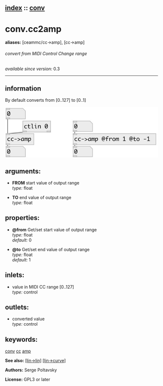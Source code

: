 [index](index.html) :: [conv](category_conv.html)
---

# conv.cc2amp
**aliases:** [ceammc/cc-&gt;amp], [cc-&gt;amp]


###### convert from MIDI Control Change range

*available since version:* 0.3

---


## information
By default converts from [0..127] to [0..1]


[![example](../examples/img/conv.cc2amp.jpg)](../examples/pd/conv.cc2amp.pd)



## arguments:

* **FROM**
start value of output range<br>
_type:_ float<br>

* **TO**
end value of output range<br>
_type:_ float<br>





## properties:

* **@from** 
Get/set start value of output range<br>
_type:_ float<br>
_default:_ 0<br>

* **@to** 
Get/set end value of output range<br>
_type:_ float<br>
_default:_ 1<br>



## inlets:

* value in MIDI CC range [0..127]<br>
_type:_ control



## outlets:

* converted value<br>
_type:_ control



## keywords:

[conv](keywords/conv.html)
[cc](keywords/cc.html)
[amp](keywords/amp.html)



**See also:**
[\[lin-&gt;lin\]](lin-%3Elin.html)
[\[lin-&gt;curve\]](lin-%3Ecurve.html)




**Authors:** Serge Poltavsky




**License:** GPL3 or later





